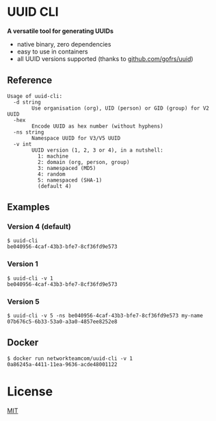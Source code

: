 # UUID CLI

**A versatile tool for generating UUIDs**

* native binary, zero dependencies
* easy to use in containers
* all UUID versions supported (thanks to [github.com/gofrs/uuid](https://github.com/gofrs/uuid))


## Reference

```
Usage of uuid-cli:
  -d string
    	Use organisation (org), UID (person) or GID (group) for V2 UUID
  -hex
    	Encode UUID as hex number (without hyphens)
  -ns string
    	Namespace UUID for V3/V5 UUID
  -v int
    	UUID version (1, 2, 3 or 4), in a nutshell:
    	  1: machine
    	  2: domain (org, person, group)
    	  3: namespaced (MD5)
    	  4: random
    	  5: namespaced (SHA-1)
    	  (default 4)
```

## Examples

### Version 4 (default)

    $ uuid-cli
    be040956-4caf-43b3-bfe7-8cf36fd9e573

### Version 1

    $ uuid-cli -v 1
    be040956-4caf-43b3-bfe7-8cf36fd9e573

### Version 5

    $ uuid-cli -v 5 -ns be040956-4caf-43b3-bfe7-8cf36fd9e573 my-name
    07b676c5-6b33-53a0-a3a0-4857ee8252e8

## Docker

    $ docker run networkteamcom/uuid-cli -v 1
    0a86245a-4411-11ea-9636-acde48001122

# License

[MIT](./LICENSE)